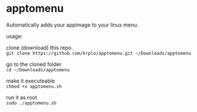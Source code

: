 # apptomenu
Automatically adds your appimage to your linux menu.

usage:

clone (download) this repo. <br>
`git clone https://github.com/krple/apptomenu.git ~/Downloads/apptomenu`

go to the cloned folder <br>
`cd ~/Downloads/apptomenu`

make it executeable <br>
`chmod +x apptomenu.sh`

run it as root. <br>
`sudo ./apptomenu.sh`
